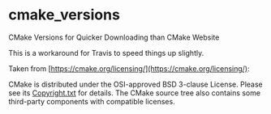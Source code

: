 # cmake_versions

CMake Versions for Quicker Downloading than CMake Website

This is a workaround for Travis to speed things up slightly.

Taken from [https://cmake.org/licensing/](https://cmake.org/licensing/):

CMake is distributed under the OSI-approved BSD 3-clause License.  Please see its [Copyright.txt](Copyright.txt) for details. The CMake source tree also contains some third-party components with compatible licenses.